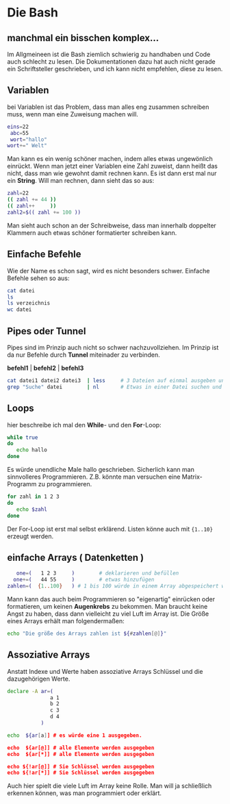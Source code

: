 # Die Bash

## manchmal ein bisschen komplex...

Im Allgmeineen ist die Bash ziemlich schwierig zu handhaben und Code auch schlecht zu lesen. Die Dokumentationen dazu hat auch nicht gerade ein Schriftsteller geschrieben, und ich kann nicht empfehlen, diese zu lesen.



## Variablen
bei Variablen ist das Problem, dass man alles eng zusammen schreiben muss, wenn man eine Zuweisung machen will.

```sh
eins=22
 abc=55
 wort="hallo"
wort+=" Welt"
```
Man kann es ein wenig schöner machen, indem alles etwas ungewönlich einrückt. Wenn man jetzt einer Variablen eine Zahl zuweist, dann heißt das nicht, dass man wie gewohnt damit rechnen kann. Es ist dann erst mal nur ein **String**. Will man rechnen, dann sieht das so aus:

```sh
zahl=22
(( zahl += 44 ))
(( zahl++     ))
zahl2=$(( zahl += 100 ))
```
Man sieht auch schon an der Schreibweise, dass man innerhalb doppelter Klammern auch etwas schöner formatierter schreiben kann.

## Einfache Befehle
Wie der Name es schon sagt, wird es nicht besonders schwer. Einfache Befehle sehen so aus:

```sh
cat datei
ls
ls verzeichnis
wc datei
```
## Pipes oder Tunnel
Pipes sind im Prinzip auch nicht so schwer nachzuvollziehen. Im Prinzip ist da nur Befehle durch **Tunnel** miteinader zu verbinden.

**befehl1**  |  **befehl2**  |  **befehl3**

```sh
cat datei1 datei2 datei3  | less     # 3 Dateien auf einmal ausgeben und dann an den Pager Less weiter leiten.
grep "Suche" datei        | nl       # Etwas in einer Datei suchen und nummeriert ausgeben.
```

## Loops
hier beschreibe ich mal den **While**- und den **For**-Loop:

```sh
while true
do
   echo hallo
done
```
Es würde unendliche Male hallo geschrieben. Sicherlich kann man sinnvolleres Programmieren. Z.B. könnte man versuchen eine Matrix-Programm zu programmieren. 
```sh
for zahl in 1 2 3
do
   echo $zahl
done
```
Der For-Loop ist erst mal selbst erklärend. Listen könne auch mit `{1..10}` erzeugt werden.



## einfache Arrays ( Datenketten )
```sh
   one=(   1 2 3     )        # deklarieren und befüllen
  one+=(   44 55     )        # etwas hinzufügen
zahlen=(  {1..100}   ) # 1 bis 100 würde in einem Array abgespeichert werden.
```
Mann kann das auch beim Programmieren so "eigenartig" einrücken oder formatieren, um keinen **Augenkrebs** zu bekommen. Man braucht keine Angst zu haben, dass dann vielleicht zu viel Luft im Array ist. Die Größe eines Arrays erhält man folgendermaßen:
```sh
echo "Die größe des Arrays zahlen ist ${#zahlen[@]}"
```
## Assoziative Arrays
Anstatt Indexe und Werte haben assoziative Arrays Schlüssel und die dazugehörigen Werte.

```sh
declare -A ar=(
              a 1
              b 2
              c 3
              d 4
           )

echo  ${ar[a]] # es würde eine 1 ausgegeben.

echo  ${ar[@]] # alle Elemente werden ausgegeben
echo  ${ar[*]] # alle Elemente werden ausgegeben

echo ${!ar[@]] # Sie Schlüssel werden ausgegeben
echo ${!ar[*]] # Sie Schlüssel werden ausgegeben
```
Auch hier spielt die viele Luft im Array keine Rolle. Man will ja schließlich erkennen können, was man programmiert oder erklärt. 







